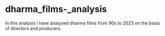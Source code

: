 # dharma_films-_analysis
In this analysis i have analysed dharma films from 90s to 2023 on the basis of directors and producers.
